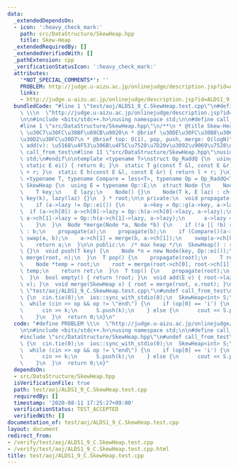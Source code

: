 ```yaml
---
data:
  _extendedDependsOn:
  - icon: ':heavy_check_mark:'
    path: src/DataStructure/SkewHeap.hpp
    title: Skew-Heap
  _extendedRequiredBy: []
  _extendedVerifiedWith: []
  _pathExtension: cpp
  _verificationStatusIcon: ':heavy_check_mark:'
  attributes:
    '*NOT_SPECIAL_COMMENTS*': ''
    PROBLEM: http://judge.u-aizu.ac.jp/onlinejudge/description.jsp?id=ALDS1_9_C
    links:
    - http://judge.u-aizu.ac.jp/onlinejudge/description.jsp?id=ALDS1_9_C
  bundledCode: "#line 1 \"test/aoj/ALDS1_9_C.SkewHeap.test.cpp\"\n#define PROBLEM\
    \ \\\n  \"http://judge.u-aizu.ac.jp/onlinejudge/description.jsp?id=ALDS1_9_C\"\
    \n\n#include <bits/stdc++.h>\nusing namespace std;\n\n#define call_from_test\n\
    #line 1 \"src/DataStructure/SkewHeap.hpp\"\n/**\n * @title Skew-Heap\n * @category\
    \ \u30C7\u30FC\u30BF\u69CB\u9020\n * @brief \u30DE\u30FC\u30B8\u3067\u304D\u308B\
    \u30D2\u30FC\u30D7\n * @brief top: O(1), pop, push, merge: O(logN)\n * @brief\
    \ add(v): \u5168\u4F53\u306B\u4F5C\u7528\u7D20v\u3092\u9069\u7528\n */\n\n#ifndef\
    \ call_from_test\n#line 11 \"src/DataStructure/SkewHeap.hpp\"\nusing namespace\
    \ std;\n#endif\n\ntemplate <typename T>\nstruct Op_RaddQ {\n  using E = T;\n \
    \ static E ei() { return 0; }\n  static T g(const T &l, const E &r) { return l\
    \ + r; }\n  static E h(const E &l, const E &r) { return l + r; }\n};\n\ntemplate\
    \ <typename T, typename Compare = less<T>, typename Op = Op_RaddQ<T>>\nstruct\
    \ SkewHeap {\n  using E = typename Op::E;\n  struct Node {\n    Node *ch[2];\n\
    \    T key;\n    E lazy;\n    Node() {}\n    Node(T k, E laz) : ch{nullptr, nullptr},\
    \ key(k), lazy(laz) {}\n  } * root;\n\n private:\n  void propagate(Node *a) {\n\
    \    if (a->lazy != Op::ei()) {\n      a->key = Op::g(a->key, a->lazy);\n    \
    \  if (a->ch[0]) a->ch[0]->lazy = Op::h(a->ch[0]->lazy, a->lazy);\n      if (a->ch[1])\
    \ a->ch[1]->lazy = Op::h(a->ch[1]->lazy, a->lazy);\n      a->lazy = Op::ei();\n\
    \    }\n  }\n  Node *merge(Node *a, Node *b) {\n    if (!a || !b) return a ? a\
    \ : b;\n    propagate(a);\n    propagate(b);\n    if (Compare()(a->key, b->key))\
    \ swap(a, b);\n    a->ch[1] = merge(b, a->ch[1]);\n    swap(a->ch[0], a->ch[1]);\n\
    \    return a;\n  }\n\n public:\n  /* max heap */\n  SkewHeap() : root(nullptr)\
    \ {}\n  void push(T key) {\n    Node *n = new Node(key, Op::ei());\n    root =\
    \ merge(root, n);\n  }\n  T pop() {\n    propagate(root);\n    T ret = root->key;\n\
    \    Node *temp = root;\n    root = merge(root->ch[0], root->ch[1]);\n    delete\
    \ temp;\n    return ret;\n  }\n  T top() {\n    propagate(root);\n    return root->key;\n\
    \  }\n  bool empty() { return !root; }\n  void add(E v) { root->lazy = Op::h(root->lazy,\
    \ v); }\n  void merge(SkewHeap x) { root = merge(root, x.root); }\n};\n#line 9\
    \ \"test/aoj/ALDS1_9_C.SkewHeap.test.cpp\"\n#undef call_from_test\n\nsigned main()\
    \ {\n  cin.tie(0);\n  ios::sync_with_stdio(0);\n  SkewHeap<int> S;\n  string op;\n\
    \  while (cin >> op && op != \"end\") {\n    if (op[0] == 'i') {\n      int k;\n\
    \      cin >> k;\n      S.push(k);\n    } else {\n      cout << S.pop() << endl;\n\
    \    }\n  }\n  return 0;\n}\n"
  code: "#define PROBLEM \\\n  \"http://judge.u-aizu.ac.jp/onlinejudge/description.jsp?id=ALDS1_9_C\"\
    \n\n#include <bits/stdc++.h>\nusing namespace std;\n\n#define call_from_test\n\
    #include \"src/DataStructure/SkewHeap.hpp\"\n#undef call_from_test\n\nsigned main()\
    \ {\n  cin.tie(0);\n  ios::sync_with_stdio(0);\n  SkewHeap<int> S;\n  string op;\n\
    \  while (cin >> op && op != \"end\") {\n    if (op[0] == 'i') {\n      int k;\n\
    \      cin >> k;\n      S.push(k);\n    } else {\n      cout << S.pop() << endl;\n\
    \    }\n  }\n  return 0;\n}"
  dependsOn:
  - src/DataStructure/SkewHeap.hpp
  isVerificationFile: true
  path: test/aoj/ALDS1_9_C.SkewHeap.test.cpp
  requiredBy: []
  timestamp: '2020-08-11 17:25:27+09:00'
  verificationStatus: TEST_ACCEPTED
  verifiedWith: []
documentation_of: test/aoj/ALDS1_9_C.SkewHeap.test.cpp
layout: document
redirect_from:
- /verify/test/aoj/ALDS1_9_C.SkewHeap.test.cpp
- /verify/test/aoj/ALDS1_9_C.SkewHeap.test.cpp.html
title: test/aoj/ALDS1_9_C.SkewHeap.test.cpp
---
```


